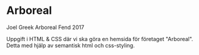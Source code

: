# Arboreal
Joel Greek Arboreal Fend 2017

Uppgift i HTML & CSS där vi ska göra en hemsida för företaget "Arboreal". Detta med hjälp av semantisk html och css-styling. 
